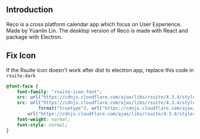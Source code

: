 ## Introduction

Reco is a cross platform calendar app which focus on User Experience. Made by Yuanlin Lin.
The desktop version of Reco is made with React and package with Electron.

## Fix Icon

If the Rsuite icon doesn't work after dist to electron app, replace this code in `rsuite-dark`

```css
@font-face {
    font-family: "rsuite-icon-font";
    src: url("https://cdnjs.cloudflare.com/ajax/libs/rsuite/4.3.4/styles/fonts/rsuite-icon-font.eot");
    src: url("https://cdnjs.cloudflare.com/ajax/libs/rsuite/4.3.4/styles/fonts/rsuite-icon-font.eot?#iefix") format("eot"), url("https://cdnjs.cloudflare.com/ajax/libs/rsuite/4.3.4/styles/fonts/rsuite-icon-font.ttf")
            format("truetype"), url("https://cdnjs.cloudflare.com/ajax/libs/rsuite/4.3.4/styles/fonts/rsuite-icon-font.woff") format("woff"),
        url("https://cdnjs.cloudflare.com/ajax/libs/rsuite/4.3.4/styles/fonts/rsuite-icon-font.svg#rsuite-icon-font") format("svg");
    font-weight: normal;
    font-style: normal;
}
```
